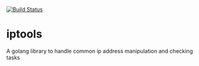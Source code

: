 [![Build Status](https://travis-ci.org/RobWC/iptools.svg?branch=master)](https://travis-ci.org/RobWC/iptools)

iptools
=======

A golang library to handle common ip address manipulation and checking tasks
